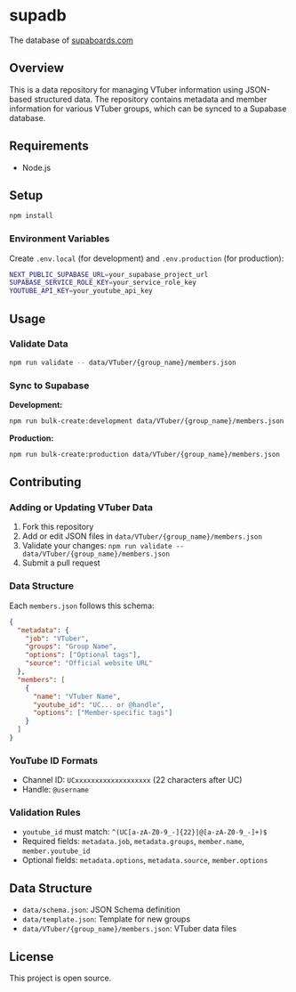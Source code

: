 # supadb

The database of [supaboards.com](https://supaboards.com)

## Overview

This is a data repository for managing VTuber information using JSON-based structured data. The repository contains metadata and member information for various VTuber groups, which can be synced to a Supabase database.

## Requirements

- Node.js

## Setup

```bash
npm install
```

### Environment Variables

Create `.env.local` (for development) and `.env.production` (for production):

```bash
NEXT_PUBLIC_SUPABASE_URL=your_supabase_project_url
SUPABASE_SERVICE_ROLE_KEY=your_service_role_key
YOUTUBE_API_KEY=your_youtube_api_key
```

## Usage

### Validate Data

```bash
npm run validate -- data/VTuber/{group_name}/members.json
```

### Sync to Supabase

**Development:**
```bash
npm run bulk-create:development data/VTuber/{group_name}/members.json
```

**Production:**
```bash
npm run bulk-create:production data/VTuber/{group_name}/members.json
```

## Contributing

### Adding or Updating VTuber Data

1. Fork this repository
2. Add or edit JSON files in `data/VTuber/{group_name}/members.json`
3. Validate your changes: `npm run validate -- data/VTuber/{group_name}/members.json`
4. Submit a pull request

### Data Structure

Each `members.json` follows this schema:

```json
{
  "metadata": {
    "job": "VTuber",
    "groups": "Group Name",
    "options": ["Optional tags"],
    "source": "Official website URL"
  },
  "members": [
    {
      "name": "VTuber Name",
      "youtube_id": "UC... or @handle",
      "options": ["Member-specific tags"]
    }
  ]
}
```

### YouTube ID Formats

- Channel ID: `UCxxxxxxxxxxxxxxxxxxx` (22 characters after UC)
- Handle: `@username`

### Validation Rules

- `youtube_id` must match: `^(UC[a-zA-Z0-9_-]{22}|@[a-zA-Z0-9_-]+)$`
- Required fields: `metadata.job`, `metadata.groups`, `member.name`, `member.youtube_id`
- Optional fields: `metadata.options`, `metadata.source`, `member.options`

## Data Structure

- `data/schema.json`: JSON Schema definition
- `data/template.json`: Template for new groups
- `data/VTuber/{group_name}/members.json`: VTuber data files

## License

This project is open source.
